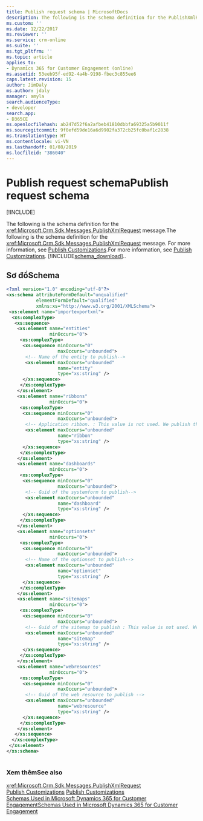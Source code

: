 ```yaml
---
title: Publish request schema | MicrosoftDocs
description: The following is the schema definition for the PublishXmlRequest message.
ms.custom: ''
ms.date: 12/22/2017
ms.reviewer: ''
ms.service: crm-online
ms.suite: ''
ms.tgt_pltfrm: ''
ms.topic: article
applies_to:
- Dynamics 365 for Customer Engagement (online)
ms.assetid: 53eeb95f-ed92-4a4b-9198-fbec3c855ee6
caps.latest.revision: 15
author: JimDaly
ms.author: jdaly
manager: amyla
search.audienceType:
- developer
search.app:
- D365CE
ms.openlocfilehash: ab247d52f6a2afbeb41810dbbfa69325a5b9011f
ms.sourcegitcommit: 9f0efd59de16a6d9902fa372cb25fc0baf1c2838
ms.translationtype: HT
ms.contentlocale: vi-VN
ms.lasthandoff: 01/08/2019
ms.locfileid: "386040"
---
```

# <a name="publish-request-schema"></a><span data-ttu-id="95ae7-103">Publish request schema</span><span class="sxs-lookup"><span data-stu-id="95ae7-103">Publish request schema</span></span>

[!INCLUDE[](../../includes/cc_applies_to_update_9_0_0.md)]

<span data-ttu-id="95ae7-104">The following is the schema definition for the <xref:Microsoft.Crm.Sdk.Messages.PublishXmlRequest> message.</span><span class="sxs-lookup"><span data-stu-id="95ae7-104">The following is the schema definition for the <xref:Microsoft.Crm.Sdk.Messages.PublishXmlRequest> message.</span></span> <span data-ttu-id="95ae7-105">For more information, see [Publish Customizations](publish-customizations.md).</span><span class="sxs-lookup"><span data-stu-id="95ae7-105">For more information, see [Publish Customizations](publish-customizations.md).</span></span> [!INCLUDE[schema_download](../../includes/schema-download.md)]<span data-ttu-id="95ae7-106">.</span><span class="sxs-lookup"><span data-stu-id="95ae7-106">.</span></span>  
  
## <a name="schema"></a><span data-ttu-id="95ae7-107">Sơ đồ</span><span class="sxs-lookup"><span data-stu-id="95ae7-107">Schema</span></span>  
  
```xml  
<?xml version="1.0" encoding="utf-8"?>  
<xs:schema attributeFormDefault="unqualified"  
           elementFormDefault="qualified"  
           xmlns:xs="http://www.w3.org/2001/XMLSchema">  
 <xs:element name="importexportxml">  
  <xs:complexType>  
   <xs:sequence>  
    <xs:element name="entities"  
                minOccurs="0">  
     <xs:complexType>  
      <xs:sequence minOccurs="0"  
                   maxOccurs="unbounded">  
       <!-- Name of the entity to publish-->  
       <xs:element maxOccurs="unbounded"  
                   name="entity"  
                   type="xs:string" />  
      </xs:sequence>  
     </xs:complexType>  
    </xs:element>  
    <xs:element name="ribbons"  
                minOccurs="0">  
     <xs:complexType>  
      <xs:sequence minOccurs="0"  
                   maxOccurs="unbounded">  
       <!-- Application ribbon. : This value is not used. We publish the application ribbon if there is at least one <ribbon> node present -->  
       <xs:element maxOccurs="unbounded"  
                   name="ribbon"  
                   type="xs:string" />  
      </xs:sequence>  
     </xs:complexType>  
    </xs:element>  
    <xs:element name="dashboards"  
                minOccurs="0">  
     <xs:complexType>  
      <xs:sequence minOccurs="0"  
                   maxOccurs="unbounded">  
       <!-- Guid of the systemform to publish-->  
       <xs:element maxOccurs="unbounded"  
                   name="dashboard"  
                   type="xs:string" />  
      </xs:sequence>  
     </xs:complexType>  
    </xs:element>  
    <xs:element name="optionsets"  
                minOccurs="0">  
     <xs:complexType>  
      <xs:sequence minOccurs="0"  
                   maxOccurs="unbounded">  
       <!-- Name of the optionset to publish-->  
       <xs:element maxOccurs="unbounded"  
                   name="optionset"  
                   type="xs:string" />  
      </xs:sequence>  
     </xs:complexType>  
    </xs:element>  
    <xs:element name="sitemaps"  
                minOccurs="0">  
     <xs:complexType>  
      <xs:sequence minOccurs="0"  
                   maxOccurs="unbounded">  
       <!-- Guid of the sitemap to publish : This value is not used. We publish the sitemap if there is at least one <sitemap> node present-->  
       <xs:element maxOccurs="unbounded"  
                   name="sitemap"  
                   type="xs:string" />  
      </xs:sequence>  
     </xs:complexType>  
    </xs:element>  
    <xs:element name="webresources"  
                minOccurs="0">  
     <xs:complexType>  
      <xs:sequence minOccurs="0"  
                   maxOccurs="unbounded">  
       <!-- Guid of the web resource to publish -->  
       <xs:element maxOccurs="unbounded"  
                   name="webresource"  
                   type="xs:string" />  
      </xs:sequence>  
     </xs:complexType>  
    </xs:element>  
   </xs:sequence>  
  </xs:complexType>  
 </xs:element>  
</xs:schema>  
  
```  
  
### <a name="see-also"></a><span data-ttu-id="95ae7-108">Xem thêm</span><span class="sxs-lookup"><span data-stu-id="95ae7-108">See also</span></span>  
 <xref:Microsoft.Crm.Sdk.Messages.PublishXmlRequest>   
 <span data-ttu-id="95ae7-109">[Publish Customizations](publish-customizations.md) </span><span class="sxs-lookup"><span data-stu-id="95ae7-109">[Publish Customizations](publish-customizations.md) </span></span>  
 [<span data-ttu-id="95ae7-110">Schemas Used in Microsoft Dynamics 365 for Customer Engagement</span><span class="sxs-lookup"><span data-stu-id="95ae7-110">Schemas Used in Microsoft Dynamics 365 for Customer Engagement</span></span>](../schemas-used-dynamics-365.md)
